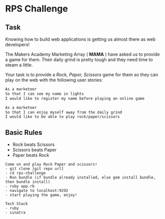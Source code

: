 # RPS Challenge

Task
----

Knowing how to build web applications is getting us almost there as web developers!

The Makers Academy Marketing Array ( **MAMA** ) have asked us to provide a game for them. Their daily grind is pretty tough and they need time to steam a little.

Your task is to provide a _Rock, Paper, Scissors_ game for them so they can play on the web with the following user stories:

```sh
As a marketeer
So that I can see my name in lights
I would like to register my name before playing an online game

As a marketeer
So that I can enjoy myself away from the daily grind
I would like to be able to play rock/paper/scissors
```

## Basic Rules

- Rock beats Scissors
- Scissors beats Paper
- Paper beats Rock

```
Come on and play Rock Paper and scissors!
- git clone [git repo url]
- cd rps-challenge
- Run bundle (if bundle already installed, else gem install bundle, then bundle install)
- ruby app.rb
- navigate to localhost:9292
- start playing the game, enjoy!
```
```
Tech Stack
- ruby
- sinatra

